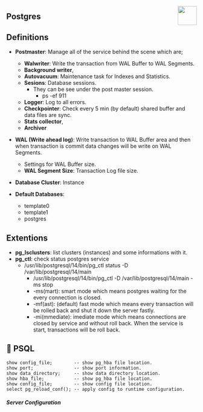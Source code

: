 [<img src="https://wiki.postgresql.org/images/a/a4/PostgreSQL_logo.3colors.svg" align="right" width="50">](https://www.postgresql.org/) 

## Postgres
 
## Definitions

* **Postmaster**: Manage all of the service behind the scene which are;
    * **Walwriter**: Write the transaction from WAL Buffer to WAL Segments.
    * **Background writer**, 
    * **Autovacuum**: Maintenance task for Indexes and Statistics.
    * **Sesions**: Database sessions. 
      * They can be see under the post master session. 
         * ps -ef 911
    * **Logger**: Log to all errors.
    * **Checkpointer**: Check every 5 min (by default) shared buffer and data files are sync.
    * **Stats collector**,
    * **Archiver**
    
* **WAL (Write ahead log)**: Write transaction to WAL Buffer area and then when transaction is commit data changes will be write on WAL Segments. 
    * Settings for WAL Buffer size.
    * **WAL Segment Size**: Transaction Log file size.
       
* **Database Cluster**: Instance

* **Default Databases**:
    * template0
    * template1
    * postgres

## Extentions
    
* **pg_lsclusters**: list clusters (instances) and some informations with it.
* **pg_ctl**: check status postgres service
    * /usr/lib/postgresql/14/bin/pg_ctl status -D /var/lib/postgresql/14/main
       * /usr/lib/postgresql/14/bin/pg_ctl -D /var/lib/postgresql/14/main -ms stop 
       * -ms(mart): smart mode which means postgres waiting for the every connection is closed.
       * -mf(ast): (default) fast mode which means every transaction will be rolled back and shut it down the server fastly.
       * -mi(mmediate): imediate mode which means connections are closed by service and without roll back. When the service is start, transactions will be roll back.

## :elephant: PSQL
   ```
   show config_file;        -- show pg_hba file location.
   show port;               -- show port information.
   show data_directory;     -- show data directory location.
   show hba_file;           -- show pg_hba file location.
   show config_file;        -- show config file location.
   select pg_reload_conf(); -- apply config to runtime configuration.
   ```
   
##### Server Configuration
  


